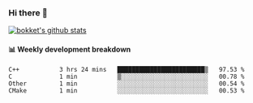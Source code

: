 ### Hi there 👋
[![bokket's github stats](https://github-readme-stats.vercel.app/api?username=bokket&show_icons=true&count_private=true)](https://github.com/anuraghazra/github-readme-stats)

#### :bar_chart: Weekly development breakdown
<!--START_SECTION:waka-->
```text
C++           3 hrs 24 mins   ████████████████████████▒   97.53 % 
C             1 min           ▒░░░░░░░░░░░░░░░░░░░░░░░░   00.78 % 
Other         1 min           ░░░░░░░░░░░░░░░░░░░░░░░░░   00.54 % 
CMake         1 min           ░░░░░░░░░░░░░░░░░░░░░░░░░   00.53 % 
```
<!--END_SECTION:waka-->
